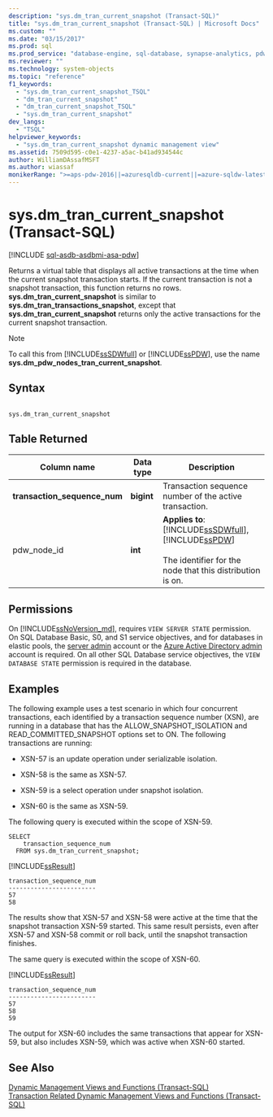 ```yaml
---
description: "sys.dm_tran_current_snapshot (Transact-SQL)"
title: "sys.dm_tran_current_snapshot (Transact-SQL) | Microsoft Docs"
ms.custom: ""
ms.date: "03/15/2017"
ms.prod: sql
ms.prod_service: "database-engine, sql-database, synapse-analytics, pdw"
ms.reviewer: ""
ms.technology: system-objects
ms.topic: "reference"
f1_keywords: 
  - "sys.dm_tran_current_snapshot_TSQL"
  - "dm_tran_current_snapshot"
  - "dm_tran_current_snapshot_TSQL"
  - "sys.dm_tran_current_snapshot"
dev_langs: 
  - "TSQL"
helpviewer_keywords: 
  - "sys.dm_tran_current_snapshot dynamic management view"
ms.assetid: 7509d595-c0e1-4237-a5ac-b41ad934544c
author: WilliamDAssafMSFT
ms.author: wiassaf
monikerRange: ">=aps-pdw-2016||=azuresqldb-current||=azure-sqldw-latest||>=sql-server-2016||>=sql-server-linux-2017||=azuresqldb-mi-current"
---
```

# sys.dm_tran_current_snapshot (Transact-SQL)
[!INCLUDE [sql-asdb-asdbmi-asa-pdw](../../includes/applies-to-version/sql-asdb-asdbmi-asa-pdw.md)]

  Returns a virtual table that displays all active transactions at the time when the current snapshot transaction starts. If the current transaction is not a snapshot transaction, this function returns no rows. **sys.dm_tran_current_snapshot** is similar to **sys.dm_tran_transactions_snapshot**, except that **sys.dm_tran_current_snapshot** returns only the active transactions for the current snapshot transaction.  
  
> [!NOTE]  
>  To call this from [!INCLUDE[ssSDWfull](../../includes/sssdwfull-md.md)] or [!INCLUDE[ssPDW](../../includes/sspdw-md.md)], use the name **sys.dm_pdw_nodes_tran_current_snapshot**.  
  
## Syntax  
  
```  
  
sys.dm_tran_current_snapshot  
```  
  
## Table Returned  
  
|Column name|Data type|Description|  
|-----------------|---------------|-----------------|  
|**transaction_sequence_num**|**bigint**|Transaction sequence number of the active transaction.|  
|pdw_node_id|**int**|**Applies to**: [!INCLUDE[ssSDWfull](../../includes/sssdwfull-md.md)], [!INCLUDE[ssPDW](../../includes/sspdw-md.md)]<br /><br /> The identifier for the node that this distribution is on.|  
  
## Permissions

On [!INCLUDE[ssNoVersion_md](../../includes/ssnoversion-md.md)], requires `VIEW SERVER STATE` permission.   
On SQL Database Basic, S0, and S1 service objectives, and for databases in elastic pools, the [server admin](/azure/azure-sql/database/logins-create-manage#existing-logins-and-user-accounts-after-creating-a-new-database) account or the [Azure Active Directory admin](/azure/azure-sql/database/authentication-aad-overview#administrator-structure) account is required. On all other SQL Database service objectives, the `VIEW DATABASE STATE` permission is required in the database.   

## Examples  
 The following example uses a test scenario in which four concurrent transactions, each identified by a transaction sequence number (XSN), are running in a database that has the ALLOW_SNAPSHOT_ISOLATION and READ_COMMITTED_SNAPSHOT options set to ON. The following transactions are running:  
  
-   XSN-57 is an update operation under serializable isolation.  
  
-   XSN-58 is the same as XSN-57.  
  
-   XSN-59 is a select operation under snapshot isolation.  
  
-   XSN-60 is the same as XSN-59.  
  
 The following query is executed within the scope of XSN-59.  
  
```  
SELECT   
    transaction_sequence_num  
  FROM sys.dm_tran_current_snapshot;  
```  
  
 [!INCLUDE[ssResult](../../includes/ssresult-md.md)]  
  
```  
transaction_sequence_num  
------------------------  
57  
58  
```  
  
 The results show that XSN-57 and XSN-58 were active at the time that the snapshot transaction XSN-59 started. This same result persists, even after XSN-57 and XSN-58 commit or roll back, until the snapshot transaction finishes.  
  
 The same query is executed within the scope of XSN-60.  
  
 [!INCLUDE[ssResult](../../includes/ssresult-md.md)]  
  
```  
transaction_sequence_num  
------------------------  
57  
58  
59  
```  
  
 The output for XSN-60 includes the same transactions that appear for XSN-59, but also includes XSN-59, which was active when XSN-60 started.  
  
## See Also  
 [Dynamic Management Views and Functions &#40;Transact-SQL&#41;](~/relational-databases/system-dynamic-management-views/system-dynamic-management-views.md)   
 [Transaction Related Dynamic Management Views and Functions &#40;Transact-SQL&#41;](../../relational-databases/system-dynamic-management-views/transaction-related-dynamic-management-views-and-functions-transact-sql.md)  
  
